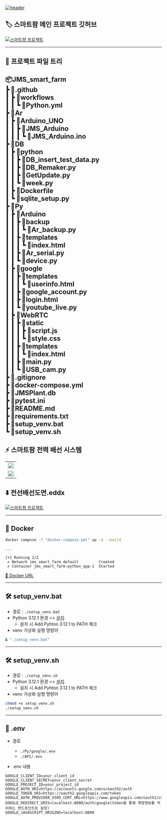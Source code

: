 [![header](https://capsule-render.vercel.app/api?type=venom&height=300&color=0:038C7F,45:04BF8A,60:04D98B,100:74BF04&text=JMS%20Smart%20Farm&fontAlign=50&fontColor=ffffff&textBg=false&desc=By%20JMS&descAlign=50&descAlignY=63&fontAlignY=46)](https://github.com/CutTheWire/JMS_smart_farm.git)

## 🏷️ 스마트팜 메인 프로젝트 깃허브

[![스마트팜 프로젝트](https://capsule-render.vercel.app/api?type=waving&height=300&color=0:038C7F,30:04BF8A,70:04D98B,100:74BF04&text=Smart%20Farm%20Main&fontColor=ffffff&textBg=false&desc=Link%20:%20jgkim14_SmartFarm.git&descAlignY=53&fontAlignY=35&descAlign=67)](https://github.com/jgkim14/SmartFarm.git)

---

## 🌳 프로젝트 파일 트리

📦JMS_smart_farm     
 ┣ 📂.github      
 ┃ ┣ 📂workflows     
 ┃ ┃ ┗ 📜Python.yml         
 ┣ 📂Ar      
 ┃ ┣ 📂Arduino_UNO      
 ┃ ┃ ┣ 📂JMS_Arduino      
 ┃ ┃ ┃ ┗ 📜JMS_Arduino.ino      
 ┣ 📂DB      
 ┃ ┣ 📂python      
 ┃ ┃ ┣ 📜DB_insert_test_data.py      
 ┃ ┃ ┣ 📜DB_Remaker.py      
 ┃ ┃ ┣ 📜GetUpdate.py      
 ┃ ┃ ┗ 📜week.py      
 ┃ ┣ 📜Dockerfile      
 ┃ ┗ 📜sqlite_setup.py      
 ┣ 📂Py      
 ┃ ┣ 📂Arduino      
 ┃ ┃ ┣ 📂backup      
 ┃ ┃ ┃ ┗ 📜Ar_backup.py      
 ┃ ┃ ┣ 📂templates      
 ┃ ┃ ┃ ┗ 📜index.html      
 ┃ ┃ ┣ 📜Ar_serial.py      
 ┃ ┃ ┗ 📜device.py      
 ┃ ┣ 📂google      
 ┃ ┃ ┣ 📂templates      
 ┃ ┃ ┃ ┗ 📜userinfo.html      
 ┃ ┃ ┣ 📜google_account.py      
 ┃ ┃ ┣ 📜login.html      
 ┃ ┃ ┗ 📜youtube_live.py      
 ┃ ┣ 📂WebRTC      
 ┃ ┃ ┣ 📂static      
 ┃ ┃ ┃ ┣ 📜script.js      
 ┃ ┃ ┃ ┗ 📜style.css      
 ┃ ┃ ┣ 📂templates      
 ┃ ┃ ┃ ┗ 📜index.html      
 ┃ ┃ ┣ 📜main.py      
 ┃ ┃ ┗ 📜USB_cam.py           
 ┣ 📜.gitignore      
 ┣ 📜docker-compose.yml      
 ┣ 📜JMSPlant.db      
 ┣ 📜pytest.ini      
 ┣ 📜README.md      
 ┣ 📜requirements.txt      
 ┣ 📜setup_venv.bat      
 ┗ 📜setup_venv.sh      
---

## ⚡ 스마트팜 전력 배선 시스템

<table> 
      <tr> 
         <td><img src="https://drive.google.com/uc?export=view&id=13ar-wA-7TMwUxgA23lSkwvVG2YBkz0Jr" width="100%"></td>
      <tr> 
      </tr> 
         <td><img src="https://drive.google.com/uc?export=view&id=16K5b2SZef0kbdzVoox6DTChH2M7OzhQk" width="100%"></td>
      </tr> 
   </table>

## ⬇️ 전선배선도면.eddx

   [![스마트팜 프로젝트](https://drive.google.com/uc?export=view&id=16YLoCCLto-hLLAYDK2dCux5KVayjZyTT)](https://drive.google.com/file/d/16HMf_8yOA0kCh1TgKVcjFiXK0HJdRApW/view?usp=sharing)

---

## 🐋 Docker

```bash
docker compose -f "docker-compose.yml" up -d --build
```
```
...

[+] Running 2/2
 ✔ Network jms_smart_farm_default         Created
 ✔ Container jms_smart_farm-python_app-1  Started
```

[🔗 Docker URL](http://localhost:8000/docs)


---

## 🛠️ setup_venv.bat

- 경로 : `./setup_venv.bat`
- Python 3.12.1 환경 => [설치](https://www.python.org/downloads/release/python-3121/)
  - 설치 시 Add Pyhton 3.12.1 to PATH 체크
- venv 가상화 실행 명령어

```bash
& ".\setup_venv.bat"
```

---

## 🛠️ setup_venv.sh

- 경로 : `./setup_venv.sh`
- Python 3.12.1 환경 => [설치](https://www.python.org/downloads/release/python-3121/)
  - 설치 시 Add Pyhton 3.12.1 to PATH 체크
- venv 가상화 실행 명령어

```bash
chmod +x setup_venv.sh
./setup_venv.sh
```

---


## 🔐 .env

- 경로 
   -  `./Py/google/.env`
   -  `./API/.env`

- .env 내용

```env
GOOGLE_CLIENT_ID=your_client_id
GOOGLE_CLIENT_SECRET=your_client_secret
GOOGLE_PROJECT_ID=your_project_id
GOOGLE_AUTH_URI=https://accounts.google.com/o/oauth2/auth
GOOGLE_TOKEN_URI=https://oauth2.googleapis.com/token
GOOGLE_AUTH_PROVIDER_X509_CERT_URL=https://www.googleapis.com/oauth2/v1/certs
GOOGLE_REDIRECT_URIS=localhost:8000/auth/google(token을 통해 계정정보를 처리하는 앤드포인트로 설정)
GOOGLE_JAVASCRIPT_ORIGINS=localhost:8000
